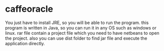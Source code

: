 # caffeoracle
You just have to install JRE, so you will be able to run the program.
this program is written in Java, so you can run it in any OS such as windows or linux.
rar file contain a project file which you need to have netbeans to open the project.
also you can use dist folder to find jar file and execute the application directly.
